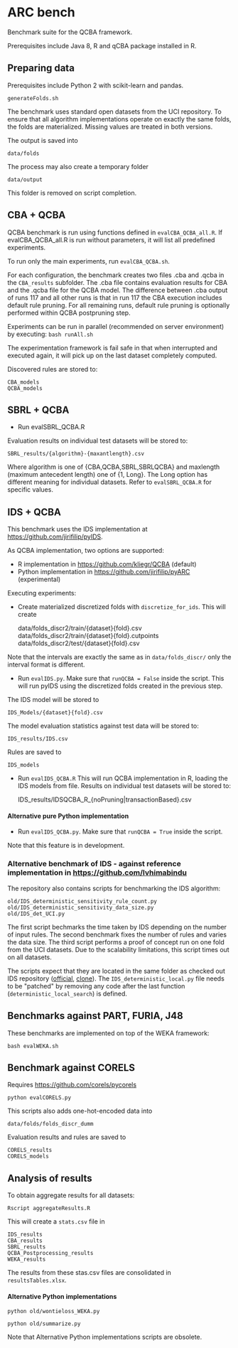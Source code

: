 # ARC bench
Benchmark suite for the QCBA framework. 

Prerequisites include Java 8, R and  qCBA package installed in R.

## Preparing data

Prerequisites include Python 2 with scikit-learn and pandas.

 ```
 generateFolds.sh
 ```
The benchmark uses standard open datasets from the UCI repository. To ensure that  all algorithm implementations operate on exactly the same folds, the folds are materialized.   Missing values are treated in both versions.

The output is saved into 
```
data/folds
```

The process may also create a temporary folder
```
data/output
```
This folder is removed on script completion. 

## CBA + QCBA 
QCBA benchmark is run using functions defined in  `evalCBA_QCBA_all.R`.
If evalCBA_QCBA_all.R is run without parameters, it will list all predefined experiments. 

To run only the main experiments, run `evalCBA_QCBA.sh`.

For each configuration, the benchmark creates two files .cba and .qcba in the `CBA_results` subfolder. The .cba file contains evaluation results for CBA and the .qcba  file for the QCBA model. The difference between .cba output of runs 117 and all other runs  is that in run 117 the CBA execution includes default rule pruning. For all remaining runs, default rule pruning is optionally performed within QCBA postpruning step.

Experiments can be run in parallel (recommended on server environment) by executing:
`bash runAll.sh`

The experimentation framework is fail safe in that when interrupted and executed again, it will pick up on the last dataset completely computed.


Discovered rules are stored to:
```
CBA_models
QCBA_models
```


## SBRL + QCBA
* Run evalSBRL_QCBA.R

Evaluation results on individual test datasets will be stored to:

    SBRL_results/{algorithm}-{maxantlength}.csv

Where algorithm is one of {CBA,QCBA,SBRL,SBRLQCBA} and maxlength (maximum antecedent length) one of {1, Long}.
The Long option has different meaning for individual datasets. Refer to `evalSBRL_QCBA.R` for specific values.

    
## IDS + QCBA
This benchmark uses the IDS implementation at https://github.com/jirifilip/pyIDS.

As QCBA implementation, two options are supported:
* R implementation in https://github.com/kliegr/QCBA (default)
* Python implementation in https://github.com/jirifilip/pyARC  (experimental)

Executing experiments:
* Create materialized discretized folds with `discretize_for_ids`. This will create 

   data/folds_discr2/train/{dataset}{fold}.csv
   data/folds_discr2/train/{dataset}{fold}.cutpoints
   data/folds_discr2/test/{dataset}{fold}.csv
 
 Note that the intervals are exactly the same as in `data/folds_discr/` only the interval format is different.

 * Run `evalIDS.py`. Make sure that `runQCBA = False` inside the script. This will run pyIDS using the discretized folds created in the previous step. 
 
 The IDS model will be stored to 
 
    IDS_Models/{dataset}{fold}.csv
   
 The model evaluation statistics against test data will be stored to:
 
    IDS_results/IDS.csv
    

Rules are saved to

    IDS_models
    
 * Run `evalIDS_QCBA.R`
 This will run QCBA implementation in R, loading the IDS models from file.
 Results on individual test datasets will be stored to:

    IDS_results/IDSQCBA_R_{noPruning|transactionBased}.csv 

#### Alternative pure Python implementation 
* Run `evalIDS_QCBA.py`. Make sure that `runQCBA = True` inside the script.

Note that this feature is in development.


### Alternative benchmark of IDS - against reference implementation in https://github.com/lvhimabindu
The repository also contains scripts for benchmarking the IDS algorithm:

    old/IDS_deterministic_sensitivity_rule_count.py
    old/IDS_deterministic_sensitivity_data_size.py
    old/IDS_det_UCI.py

The first script bechmarks the time taken by IDS depending on the number of input rules. The second benchmark fixes the number of rules and varies the data size. The third script performs a proof of concept run on one fold from the UCI datasets. Due to the scalability limitations, this script times out on all datasets. 

The scripts expect that they are located in the same folder as checked out IDS repository (<a href="https://github.com/lvhimabindu/interpretable_decision_sets">official</a>, <a href="https://github.com/kliegr/interpretable_decision_sets">clone</a>).
The `IDS_deterministic_local.py` file needs to be "patched" by removing any code after the last function (`deterministic_local_search`) is defined. 


## Benchmarks against PART, FURIA, J48
These benchmarks are implemented on top of the  WEKA framework:

    bash evalWEKA.sh 

## Benchmark against CORELS
Requires https://github.com/corels/pycorels

    python evalCORELS.py
    
This scripts also adds one-hot-encoded data into 
```
data/folds/folds_discr_dumm
```

Evaluation results and rules are saved to 

```
CORELS_results
CORELS_models
```

## Analysis of results

To obtain aggregate results for all datasets:

    Rscript aggregateResults.R

This will create a `stats.csv` file in 

```
IDS_results
CBA_results
SBRL_results
QCBA_Postprocessing_results
WEKA_results
```

The results from these stas.csv files are consolidated in `resultsTables.xlsx`.

#### Alternative Python implementations

    python old/wontieloss_WEKA.py

    python old/summarize.py
   
Note that Alternative Python implementations scripts are obsolete.

